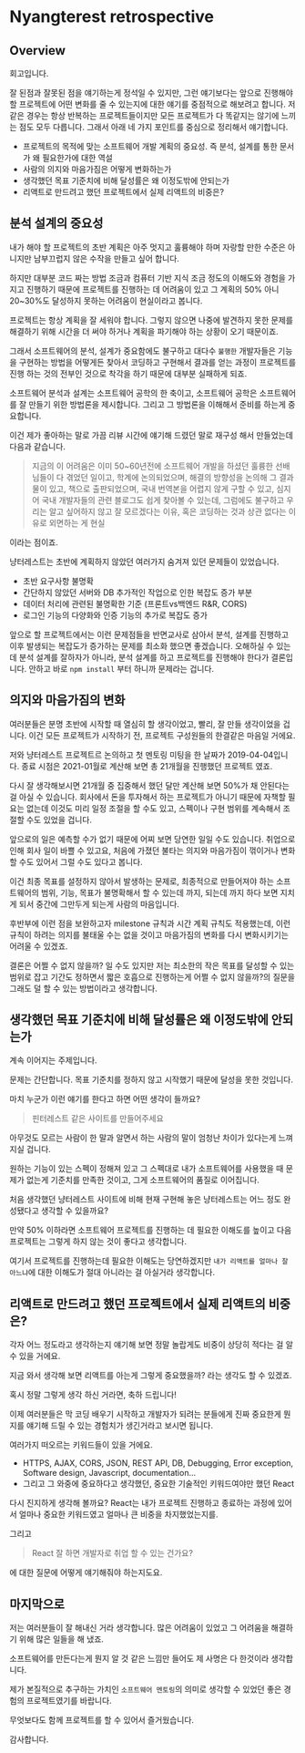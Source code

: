 # Nyangterest retrospective

## Overview

회고입니다.

잘 된점과 잘못된 점을 얘기하는게 정석일 수 있지만, 그런 얘기보다는 앞으로 진행해야 할 프로젝트에 어떤 변화를 줄 수 있는지에 대한 얘기를 중점적으로 해보려고 합니다.
저 같은 경우는 항상 반복하는 프로젝트들이지만 모든 프로젝트가 다 똑같지는 않기에 느끼는 점도 모두 다릅니다.
그래서 아래 네 가지 포인트를 중심으로 정리해서 얘기합니다.

- 프로젝트의 목적에 맞는 소프트웨어 개발 계획의 중요성. 즉 분석, 설계를 통한 문서가 왜 필요한가에 대한 역설
- 사람의 의지와 마음가짐은 어떻게 변화하는가
- 생각했던 목표 기준치에 비해 달성률은 왜 이정도밖에 안되는가
- 리액트로 만드려고 했던 프로젝트에서 실제 리액트의 비중은?

## 분석 설계의 중요성

내가 해야 할 프로젝트의 초반 계획은 아주 멋지고 훌륭해야 하며 자랑할 만한 수준은 아니지만 남부끄럽지 않은 수작을 만들고 싶어 합니다.

하지만 대부분 코드 짜는 방법 조금과 컴퓨터 기반 지식 조금 정도의 이해도와 경험을 가지고 진행하기 때문에 프로젝트를 진행하는 데 어려움이 있고 그 계획의 50% 아니 20~30%도 달성하지 못하는 어려움이 현실이라고 봅니다.

프로젝트는 항상 계획을 잘 세워야 합니다. 그렇지 않으면 나중에 발견하지 못한 문제를 해결하기 위해 시간을 더 써야 하거나 계획을 파기해야 하는 상황이 오기 때문이죠.

그래서 소프트웨어의 분석, 설계가 중요함에도 불구하고 대다수 `불행한` 개발자들은 기능을 구현하는 방법을 어떻게든 찾아서 코딩하고 구현해서 결과를 얻는 과정이 프로젝트를 진행 하는 것의 전부인 것으로 착각을 하기 때문에 대부분 실패하게 되죠.

소프트웨어 분석과 설계는 소프트웨어 공학의 한 축이고, 소프트웨어 공학은 소프트웨어를 잘 만들기 위한 방법론을 제시합니다. 그리고 그 방법론을 이해해서 준비를 하는게 중요합니다.

이건 제가 좋아하는 말로 가끔 리뷰 시간에 얘기해 드렸던 말로 재구성 해서 만들었는데 다음과 같습니다.

> 지금의 이 어려움은 이미 50~60년전에 소프트웨어 개발을 하셨던 훌륭한 선배님들이 다 겪었던 일이고, 학계에 논의되었으며, 해결의 방향성을 논의해 그 결과물이 있고, 책으로 출판되었으며, 국내 번역본을 어렵지 않게 구할 수 있고, 심지어 국내 개발자들의 관련 블로그도 쉽게 찾아볼 수 있는데, 그럼에도 불구하고 우리는 알고 싶어하지 않고 잘 모르겠다는 이유, 혹은 코딩하는 것과 상관 없다는 이유로 외면하는 게 현실

이라는 점이죠.

냥터레스트는 초반에 계획하지 않았던 여러가지 숨겨져 있던 문제들이 있었습니다.

- 초반 요구사항 불명확
- 간단하지 않았던 서버와 DB 추가적인 작업으로 인한 복잡도 증가 부분
- 데이터 처리에 관련된 불명확한 기준 (프론트vs백엔드 R&R, CORS)
- 로그인 기능의 다양화와 인증 기능의 추가로 복잡도 증가

앞으로 할 프로젝트에서는 이런 문제점들을 반면교사로 삼아서 분석, 설계를 진행하고 이후 발생되는 복잡도가 증가하는 문제를 최소화 했으면 좋겠습니다. 오해하실 수 있는데 분석 설계를 잘하자가 아니라, 분석 설계를 하고 프로젝트를 진행해야 한다가 결론입니다. 안하고 바로 `npm install` 부터 하니까 문제라는 겁니다.

## 의지와 마음가짐의 변화

여러분들은 분명 초반에 시작할 때 열심히 할 생각이었고, 빨리, 잘 만들 생각이었을 겁니다. 이건 모든 프로젝트가 시작하기 전, 프로젝트 구성원들의 한결같은 마음일 거에요.

저와 냥터레스트 프로젝트르 논의하고 첫 멘토링 미팅을 한 날짜가 2019-04-04입니다. 종료 시점은 2021-01월로 계산해 보면 총 21개월을 진행했던 프로젝트 였죠.

다시 잘 생각해보시면 21개월 중 집중해서 했던 달만 계산해 보면 50%가 채 안된다는 걸 아실 수 있습니다. 회사에서 돈을 투자해서 하는 프로젝트가 아니기 때문에 자책할 필요는 없는데 이것도 미리 일정 조절을 할 수도 있고, 스펙이나 구현 범위를 계속해서 조절할 수도 있었을 겁니다.

앞으로의 일은 예측할 수가 없기 때문에 어찌 보면 당연한 일일 수도 있습니다. 취업으로 인해 회사 일이 바쁠 수 있고요, 처음에 가졌던 불타는 의지와 마음가짐이 꺾이거나 변화할 수도 있어서 그럴 수도 있다고 봅니다.

이건 최종 목표를 설정하지 않아서 발생하는 문제로, 최종적으로 만들어져야 하는 소프트웨어의 범위, 기능, 목표가 불명확해서 할 수 있는데 까지, 되는데 까지 하다 보면 지치게 되서 중간에 그만두게 되는게 사람의 마음입니다.

후반부에 이런 점을 보완하고자 milestone 규칙과 시간 계획 규칙도 적용했는데, 이런 규칙이 하려는 의지를 불태울 수는 없을 것이고 마음가짐의 변화를 다시 변화시키기는 어려울 수 있겠죠.

결론은 어쩔 수 없지 않을까? 일 수도 있지만 저는 최소한의 작은 목표를 달성할 수 있는 범위로 잡고 기간도 정하면서 짧은 호흡으로 진행하는게 어쩔 수 없지 않을까?의 질문을 그래도 덜 할 수 있는 방법이라고 생각합니다.

## 생각했던 목표 기준치에 비해 달성률은 왜 이정도밖에 안되는가

계속 이어지는 주제입니다.

문제는 간단합니다. 목표 기준치를 정하지 않고 시작했기 때문에 달성을 못한 것입니다.

마치 누군가 이런 얘기를 한다고 하면 어떤 생각이 들까요?

> 핀터레스트 같은 사이트를 만들어주세요

아무것도 모르는 사람이 한 말과 알면서 하는 사람의 말이 엄청난 차이가 있다는게 느껴지실 겁니다.

원하는 기능이 있는 스펙이 정해져 있고 그 스펙대로 내가 소프트웨어를 사용했을 때 문제가 없는게 기준치를 만족한 것이고, 그게 소프트웨어의 품질로 이어집니다.

처음 생각했던 냥터레스트 사이트에 비해 현재 구현해 놓은 냥터레스트는 어느 정도 완성됐다고 생각할 수 있을까요?

만약 50% 이하라면 소프트웨어 프로젝트를 진행하는 데 필요한 이해도를 높이고 다음 프로젝트는 그렇게 하지 않는 것이 좋다고 생각합니다.

여기서 프로젝트를 진행하는데 필요한 이해도는 당연하겠지만 `내가 리액트를 얼마나 잘 아느냐`에 대한 이해도가 절대 아니라는 걸 아실거라 생각합니다.

## 리액트로 만드려고 했던 프로젝트에서 실제 리액트의 비중은?

각자 어느 정도라고 생각하는지 얘기해 보면 정말 놀랍게도 비중이 상당히 적다는 걸 알 수 있을 거에요.

지금 와서 생각해 보면 리액트를 아는게 그렇게 중요했을까? 라는 생각도 할 수 있겠죠.

혹시 정말 그렇게 생각 하신 거라면, 축하 드립니다!

이제 여러분들은 막 코딩 배우기 시작하고 개발자가 되려는 분들에게 진짜 중요한게 뭔지를 얘기해 드릴 수 있는 경험치가 생긴거라고 보시면 됩니다.

여러가지 떠오르는 키워드들이 있을 거에요.

- HTTPS, AJAX, CORS, JSON, REST API, DB, Debugging, Error exception, Software design, Javascript, documentation...
- 그리고 그 와중에 중요하다고 생각했던, 중요한 기술적인 키워드여야만 했던 React

다시 진지하게 생각해 볼까요? React는 내가 프로젝트 진행하고 종료하는 과정에 있어서 얼마나 중요한 키워드였고 얼마나 큰 비중을 차지했었는지를.

그리고

> React 잘 하면 개발자로 취업 할 수 있는 건가요?

에 대한 질문에 어떻게 얘기해줘야 하는지도요.

## 마지막으로

저는 여러분들이 잘 해내신 거라 생각합니다. 많은 어려움이 있었고 그 어려움을 해결하기 위해 많은 일들을 해 냈죠.

소프트웨어를 만든다는게 뭔지 알 것 같은 느낌만 들어도 제 사명은 다 한것이라 생각합니다.

제가 본질적으로 추구하는 가치인 `소프트웨어 멘토링`의 의미로 생각할 수 있었던 좋은 경험의 프로젝트였기를 바랍니다.

무엇보다도 함께 프로젝트를 할 수 있어서 즐거웠습니다.

감사합니다.
